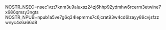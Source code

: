 NOSTR_NSEC=nsec1vzt7knm3u9aluxsz24zj6hhp92ydmhw6rcerm3etwlne7x686qmsy3ngts
NOSTR_NPUB=npub1a5ve7g6q34lepmrns7c6jcrat93w4cd6lzayy89cvjsfzzwnyc4s6a66d8 
